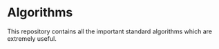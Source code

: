 # Algorithms
This repository contains all the important standard algorithms which are extremely useful.
